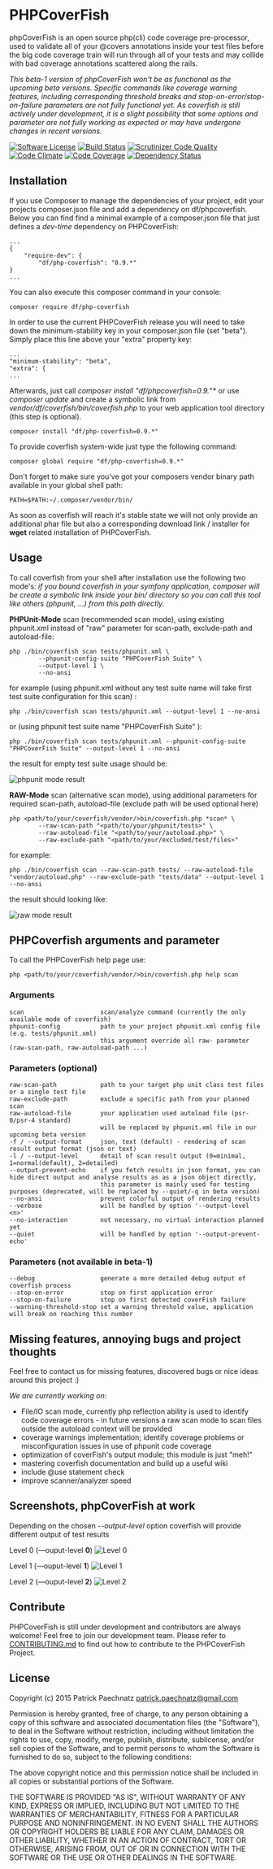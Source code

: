 # PHPCoverFish

phpCoverFish is an open source php(cli) code coverage pre-processor, used to validate all of your @covers annotations inside your test files before the big code coverage train will run through all of your tests and may collide with bad coverage annotations scattered along the rails.

*This beta-1 version of phpCoverFish won't be as functional as the upcoming beta versions. Specific commands like coverage warning features, including corresponding threshold breaks and stop-on-error/stop-on-failure parameters are not fully functional yet. As coverfish is still actively  under development, it is a slight possibility that some  options and parameter are not fully working as expected or may have undergone changes in recent versions.*

[![Software License](https://img.shields.io/badge/license-MIT-brightgreen.svg)](LICENSE)
[![Build Status](https://travis-ci.org/dunkelfrosch/phpcoverfish.svg?branch=master)](https://travis-ci.org/dunkelfrosch/phpcoverfish)
[![Scrutinizer Code Quality](https://scrutinizer-ci.com/g/dunkelfrosch/phpcoverfish/badges/quality-score.png?b=master)](https://scrutinizer-ci.com/g/dunkelfrosch/phpcoverfish/?branch=master)
[![Code Climate](https://codeclimate.com/repos/55d4ca2de30ba0549200ab11/badges/82c8159eec0691b514b6/gpa.svg)](https://codeclimate.com/repos/55d4ca2de30ba0549200ab11/feed)
[![Code Coverage](https://scrutinizer-ci.com/g/dunkelfrosch/phpcoverfish/badges/coverage.png?b=master)](https://scrutinizer-ci.com/g/dunkelfrosch/phpcoverfish/?branch=master)
[![Dependency Status](https://gemnasium.com/dunkelfrosch/phpcoverfish.svg)](https://gemnasium.com/dunkelfrosch/phpcoverfish)

## Installation

If you use Composer to manage the dependencies of your project, edit your projects composer.json file and add a dependency on df/phpcoverfish.
Below you can find find a minimal example of a composer.json file that just defines a *dev-time* dependency on PHPCoverFish:

    ...
    {
        "require-dev": {
            "df/php-coverfish": "0.9.*"
    }
    ...
 
You can also execute this composer command in your console:

    composer require df/php-coverfish

In order to use the current PHPCoverFish release you will need to take down the minimum-stability key in your composer.json file (set "beta"). Simply place this line above your "extra" property key:

    ...
    "minimum-stability": "beta",
    "extra": {
    ...

Afterwards, just call *composer install "df/phpcoverfish=0.9.*"* or use *composer update* and create a symbolic link from *vendor/df/coverfish/bin/coverfish.php* to your web application tool directory (this step is optional).

    composer install "df/php-coverfish=0.9.*"

To provide coverfish system-wide just type the following command:

    composer global require "df/php-coverfish=0.9.*"

Don't forget to make sure you've got your composers vendor binary path available in your global shell path:

    PATH=$PATH:~/.composer/vendor/bin/

As soon as coverfish will reach it's stable state we will not only provide an additional phar file but also a corresponding download link / installer for **wget** related installation of PHPCoverFish.


## Usage

To call coverfish from your shell after installation use the following two mode's:
*if you bound coverfish in your symfony application, composer will be create a symbolic link inside your bin/ directory 
so you can call this tool like others (phpunit, ...) from this path directly.*

**PHPUnit-Mode** scan (recommended scan mode), using existing phpunit.xml instead of "raw" parameter for scan-path, exclude-path and autoload-file: 

    php ./bin/coverfish scan tests/phpunit.xml \
            --phpunit-config-suite "PHPCoverFish Suite" \ 
            --output-level 1 \
            --no-ansi

for example (using phpunit.xml without any test suite name will take first test suite configuration for this scan) :    
    
    php ./bin/coverfish scan tests/phpunit.xml --output-level 1 --no-ansi

or (using phpunit test suite name "PHPCoverFish Suite" ):

    php ./bin/coverfish scan tests/phpunit.xml --phpunit-config-suite "PHPCoverFish Suite" --output-level 1 --no-ansi   

the result for empty test suite usage should be:

![phpunit mode result](https://dl.dropbox.com/s/371ea9arp1yvdb9/ss-sample-normal-mode-result-1.png)

**RAW-Mode** scan (alternative scan mode), using additional parameters for required scan-path, autoload-file (exclude path will be used optional here)

    php <path/to/your/coverfish/vendor/>bin/coverfish.php *scan* \
            --raw-scan-path "<path/to/your/phpunit/tests>" \
            --raw-autoload-file "<path/to/your/autoload.php>" \
            --raw-exclude-path "<path/to/your/excluded/test/files>"
    
for example:

    php ./bin/coverfish scan --raw-scan-path tests/ --raw-autoload-file "vendor/autoload.php" --raw-exclude-path "tests/data" --output-level 1 --no-ansi

the result should looking like:

![raw mode result](https://dl.dropbox.com/s/cpr6tp341asxylu/ss-sample-raw-mode-result-1.png)


## PHPCoverfish arguments and parameter

To call the PHPCoverFish help page use:

    php <path/to/your/coverfish/vendor/>bin/coverfish.php help scan

### Arguments

    scan                     scan/analyze command (currently the only available mode of coverfish)
    phpunit-config           path to your project phpunit.xml config file (e.g. tests/phpunit.xml)
                             this argument override all raw- parameter (raw-scan-path, raw-autoload-path ...)
    
### Parameters (optional)

    raw-scan-path            path to your target php unit class test files or a single test file
    raw-exclude-path         exclude a specific path from your planned scan 
    raw-autoload-file        your application used autoload file (psr-0/psr-4 standard)
                             will be replaced by phpunit.xml file in our upcoming beta version
    -f / --output-format     json, text (default) - rendering of scan result output format (json or text)
    -l / --output-level      detail of scan result output (0=minimal, 1=normal(default), 2=detailed)
    --output-prevent-echo    if you fetch results in json format, you can hide direct output and analyse results as as a json object directly,
                             this parameter is mainly used for testing purposes (deprecated, will be replaced by --quiet/-q in beta version)
    --no-ansi                prevent colorful output of rendering results
    --verbose                will be handled by option '--output-level <n>'
    --no-interaction         not necessary, no virtual interaction planned yet
    --quiet                  will be handled by option '--output-prevent-echo'
    
### Parameters (not available in beta-1)    
    
    --debug                  generate a more detailed debug output of coverfish process
    --stop-on-error          stop on first application error
    --stop-on-failure        stop on first detected coverFish failure 
    --warning-threshold-stop set a warning threshold value, application will break on reaching this number


## Missing features, annoying bugs and project thoughts

Feel free to contact us for missing features, discovered bugs or nice ideas
around this project :)

*We are currently working on*: 

- File/IO scan mode, currently php reflection ability is used to identify code coverage errors - in future versions a raw scan mode to scan files outside the autoload context will be provided 
- coverage warnings implementation; identify coverage problems or misconfiguration issues in use of phpunit code coverage
- optimization of coverFish's output module; this module is just "meh!"
- mastering coverfish documentation and build up a useful wiki
- include @use statement check
- improve scanner/analyzer speed

## Screenshots, phpCoverFish at work

Depending on the chosen *--output-level* option coverfish will provide different output of test results

Level 0 (—ouput-level **0**)
![Level 0](https://dl.dropbox.com/s/7b6nptkbyiowrx4/ss-output-level-0.png)

Level 1 (—ouput-level **1**)
![Level 1](https://dl.dropbox.com/s/xk43g0gu1ccqtlw/ss-output-level-1.png)

Level 2 (—ouput-level **2**)
![Level 2](https://dl.dropbox.com/s/voyqmf5g9q42ana/ss-output-level-2.png)


## Contribute

PHPCoverFish is still under development and contributors are always welcome!
Feel free to join our development team. Please refer to [CONTRIBUTING.md](https://github.com/dunkelfrosch/phpcoverfish/blob/master/CONTRIBUTING.md) to find out how to contribute to the PHPCoverFish Project.


## License

Copyright (c) 2015 Patrick Paechnatz <patrick.paechnatz@gmail.com>
                                                                           
Permission is hereby granted,  free of charge,  to any  person obtaining a 
copy of this software and associated documentation files (the "Software"),
to deal in the Software without restriction,  including without limitation
the rights to use,  copy, modify, merge, publish,  distribute, sublicense,
and/or sell copies  of the  Software,  and to permit  persons to whom  the
Software is furnished to do so, subject to the following conditions:       
                                                                           
The above copyright notice and this permission notice shall be included in 
all copies or substantial portions of the Software.
                                                                           
THE SOFTWARE IS PROVIDED "AS IS", WITHOUT WARRANTY OF ANY KIND, EXPRESS OR IMPLIED, INCLUDING  BUT NOT  LIMITED TO THE WARRANTIES OF MERCHANTABILITY, FITNESS FOR A PARTICULAR  PURPOSE AND  NONINFRINGEMENT.  IN NO EVENT SHALL THE AUTHORS OR COPYRIGHT HOLDERS BE LIABLE FOR ANY CLAIM, DAMAGES OR OTHER LIABILITY,  WHETHER IN AN ACTION OF CONTRACT,  TORT OR OTHERWISE,  ARISING
FROM,  OUT OF  OR IN CONNECTION  WITH THE  SOFTWARE  OR THE  USE OR  OTHER DEALINGS IN THE SOFTWARE.
